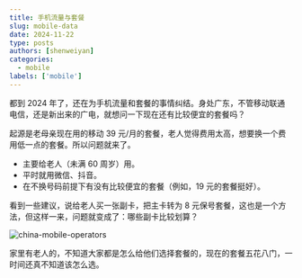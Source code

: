 ```yaml
---
title: 手机流量与套餐
slug: mobile-data
date: 2024-11-22
type: posts
authors: [shenweiyan]
categories: 
  - mobile 
labels: ['mobile']
---
```


都到 2024 年了，还在为手机流量和套餐的事情纠结。身处广东，不管移动联通电信，还是新出来的广电，就想问一下现在还有比较便宜的套餐吗？

<!-- more -->

起源是老母亲现在用的移动 39 元/月的套餐，老人觉得费用太高，想要换一个费用低一点的套餐。所以问题就来了。

- 主要给老人（未满 60 周岁）用。
- 平时就用微信、抖音。
- 在不换号码前提下有没有比较便宜的套餐（例如，19 元的套餐挺好）。

看到一些建议，说给老人买一张副卡，把主卡转为 8 元保号套餐，这也是一个方法，但这样一来，问题就变成了：哪些副卡比较划算？

![china-mobile-operators](https://kg.weiyan.cc/2024/11/china-mobile-operators.jpg)

家里有老人的，不知道大家都是怎么给他们选择套餐的，现在的套餐五花八门，一时间还真不知道该怎么选。
